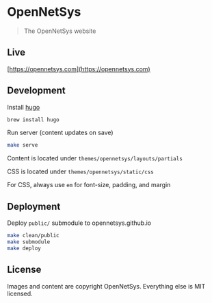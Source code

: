 # OpenNetSys

> The OpenNetSys website

## Live

[https://opennetsys.com](https://opennetsys.com)

## Development

Install [hugo](https://gohugo.io/getting-started/installing/)

```bash
brew install hugo
```

Run server (content updates on save)

```bash
make serve
```

Content is located under `themes/opennetsys/layouts/partials`

CSS is located under `themes/opennetsys/static/css`

For CSS, always use `em` for font-size, padding, and margin

## Deployment

Deploy `public/` submodule to opennetsys.github.io

```bash
make clean/public
make submodule
make deploy
```

## License

Images and content are copyright OpenNetSys. Everything else is MIT licensed.
